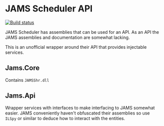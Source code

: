 # JAMS Scheduler API
[![Build status](https://ci.appveyor.com/api/projects/status/0u6fh1vh1ux3mj88/branch/master?svg=true)](https://ci.appveyor.com/project/neutmute/jams-api/branch/master)

JAMS Scheduler has assemblies that can be used for an API.
As an API the JAMS assemblies and documentation are somewhat lacking.

This is an unofficial wrapper around their API that provides injectable services.

## Jams.Core
Contains `JAMSShr.dll`

## Jams.Api
Wrapper services with interfaces to make interfacing to JAMS somewhat easier.
JAMS conveniently haven't obfuscated their assemblies so use `ILSpy` or similar to deduce how to interact with the entities.
